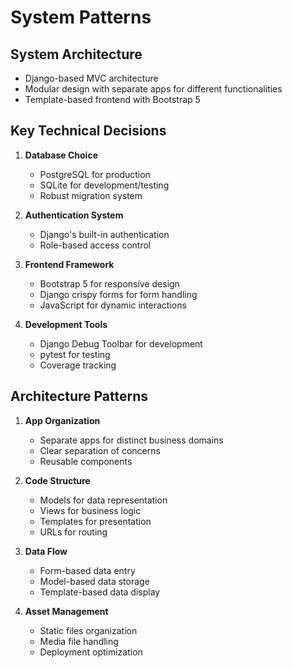 # System Patterns

## System Architecture
- Django-based MVC architecture
- Modular design with separate apps for different functionalities
- Template-based frontend with Bootstrap 5

## Key Technical Decisions
1. **Database Choice**
   - PostgreSQL for production
   - SQLite for development/testing
   - Robust migration system

2. **Authentication System**
   - Django's built-in authentication
   - Role-based access control

3. **Frontend Framework**
   - Bootstrap 5 for responsive design
   - Django crispy forms for form handling
   - JavaScript for dynamic interactions

4. **Development Tools**
   - Django Debug Toolbar for development
   - pytest for testing
   - Coverage tracking

## Architecture Patterns
1. **App Organization**
   - Separate apps for distinct business domains
   - Clear separation of concerns
   - Reusable components

2. **Code Structure**
   - Models for data representation
   - Views for business logic
   - Templates for presentation
   - URLs for routing

3. **Data Flow**
   - Form-based data entry
   - Model-based data storage
   - Template-based data display

4. **Asset Management**
   - Static files organization
   - Media file handling
   - Deployment optimization

